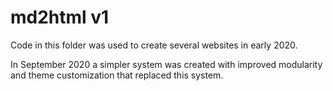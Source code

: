 # md2html v1

Code in this folder was used to create several websites in early 2020.

In September 2020 a simpler system was created with improved modularity and theme customization that replaced this system.